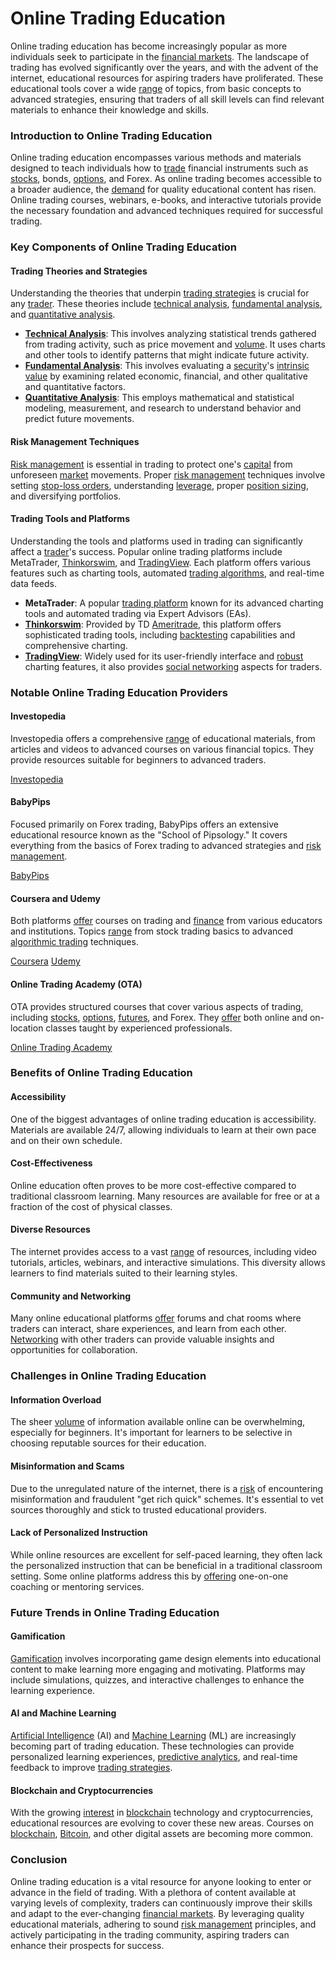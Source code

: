 # Online Trading Education

Online trading education has become increasingly popular as more individuals seek to participate in the [financial markets](../f/financial_market.md). The landscape of trading has evolved significantly over the years, and with the advent of the internet, educational resources for aspiring traders have proliferated. These educational tools cover a wide [range](../r/range.md) of topics, from basic concepts to advanced strategies, ensuring that traders of all skill levels can find relevant materials to enhance their knowledge and skills.

### Introduction to Online Trading Education

Online trading education encompasses various methods and materials designed to teach individuals how to [trade](../t/trade.md) financial instruments such as [stocks](../s/stock.md), bonds, [options](../o/options.md), and Forex. As online trading becomes accessible to a broader audience, the [demand](../d/demand.md) for quality educational content has risen. Online trading courses, webinars, e-books, and interactive tutorials provide the necessary foundation and advanced techniques required for successful trading.

### Key Components of Online Trading Education

#### Trading Theories and Strategies
Understanding the theories that underpin [trading strategies](../t/trading_strategies.md) is crucial for any [trader](../t/trader.md). These theories include [technical analysis](../t/technical_analysis.md), [fundamental analysis](../f/fundamental_analysis.md), and [quantitative analysis](../q/quantitative_analysis.md).

- **[Technical Analysis](../t/technical_analysis.md)**: This involves analyzing statistical trends gathered from trading activity, such as price movement and [volume](../v/volume.md). It uses charts and other tools to identify patterns that might indicate future activity. 
- **[Fundamental Analysis](../f/fundamental_analysis.md)**: This involves evaluating a [security](../s/security.md)'s [intrinsic value](../i/intrinsic_value.md) by examining related economic, financial, and other qualitative and quantitative factors.
- **[Quantitative Analysis](../q/quantitative_analysis.md)**: This employs mathematical and statistical modeling, measurement, and research to understand behavior and predict future movements.

#### Risk Management Techniques
[Risk management](../r/risk_management.md) is essential in trading to protect one's [capital](../c/capital.md) from unforeseen [market](../m/market.md) movements. Proper [risk management](../r/risk_management.md) techniques involve setting [stop-loss orders](../s/stop-loss_orders.md), understanding [leverage](../l/leverage.md), proper [position sizing](../p/position_sizing.md), and diversifying portfolios.

#### Trading Tools and Platforms
Understanding the tools and platforms used in trading can significantly affect a [trader](../t/trader.md)'s success. Popular online trading platforms include MetaTrader, [Thinkorswim](../t/thinkorswim.md), and [TradingView](../t/tradingview.md). Each platform offers various features such as charting tools, automated [trading algorithms](../t/trading_algorithms.md), and real-time data feeds.

- **MetaTrader**: A popular [trading platform](../t/trading_platform.md) known for its advanced charting tools and automated trading via Expert Advisors (EAs).
- **[Thinkorswim](../t/thinkorswim.md)**: Provided by TD [Ameritrade](../a/ameritrade.md), this platform offers sophisticated trading tools, including [backtesting](../b/backtesting.md) capabilities and comprehensive charting.
- **[TradingView](../t/tradingview.md)**: Widely used for its user-friendly interface and [robust](../r/robust.md) charting features, it also provides [social networking](../s/social_networking.md) aspects for traders.

### Notable Online Trading Education Providers

#### Investopedia
Investopedia offers a comprehensive [range](../r/range.md) of educational materials, from articles and videos to advanced courses on various financial topics. They provide resources suitable for beginners to advanced traders.

[Investopedia](https://www.investopedia.com)

#### BabyPips
Focused primarily on Forex trading, BabyPips offers an extensive educational resource known as the "School of Pipsology." It covers everything from the basics of Forex trading to advanced strategies and [risk management](../r/risk_management.md).

[BabyPips](https://www.babypips.com)

#### Coursera and Udemy
Both platforms [offer](../o/offer.md) courses on trading and [finance](../f/finance.md) from various educators and institutions. Topics [range](../r/range.md) from stock trading basics to advanced [algorithmic trading](../a/algorithmic_trading.md) techniques.

[Coursera](https://www.coursera.org)
[Udemy](https://www.udemy.com)

#### Online Trading Academy (OTA)
OTA provides structured courses that cover various aspects of trading, including [stocks](../s/stock.md), [options](../o/options.md), [futures](../f/futures.md), and Forex. They [offer](../o/offer.md) both online and on-location classes taught by experienced professionals.

[Online Trading Academy](https://www.tradingacademy.com)

### Benefits of Online Trading Education

#### Accessibility
One of the biggest advantages of online trading education is accessibility. Materials are available 24/7, allowing individuals to learn at their own pace and on their own schedule.

#### Cost-Effectiveness
Online education often proves to be more cost-effective compared to traditional classroom learning. Many resources are available for free or at a fraction of the cost of physical classes.

#### Diverse Resources
The internet provides access to a vast [range](../r/range.md) of resources, including video tutorials, articles, webinars, and interactive simulations. This diversity allows learners to find materials suited to their learning styles.

#### Community and Networking
Many online educational platforms [offer](../o/offer.md) forums and chat rooms where traders can interact, share experiences, and learn from each other. [Networking](../n/networking.md) with other traders can provide valuable insights and opportunities for collaboration.

### Challenges in Online Trading Education

#### Information Overload
The sheer [volume](../v/volume.md) of information available online can be overwhelming, especially for beginners. It's important for learners to be selective in choosing reputable sources for their education.

#### Misinformation and Scams
Due to the unregulated nature of the internet, there is a [risk](../r/risk.md) of encountering misinformation and fraudulent "get rich quick" schemes. It's essential to vet sources thoroughly and stick to trusted educational providers.

#### Lack of Personalized Instruction
While online resources are excellent for self-paced learning, they often lack the personalized instruction that can be beneficial in a traditional classroom setting. Some online platforms address this by [offering](../o/offering.md) one-on-one coaching or mentoring services.

### Future Trends in Online Trading Education

#### Gamification
[Gamification](../g/gamification.md) involves incorporating game design elements into educational content to make learning more engaging and motivating. Platforms may include simulations, quizzes, and interactive challenges to enhance the learning experience.

#### AI and Machine Learning
[Artificial Intelligence](../a/artificial_intelligence_in_trading.md) (AI) and [Machine Learning](../m/machine_learning.md) (ML) are increasingly becoming part of trading education. These technologies can provide personalized learning experiences, [predictive analytics](../p/predictive_analytics.md), and real-time feedback to improve [trading strategies](../t/trading_strategies.md).

#### Blockchain and Cryptocurrencies
With the growing [interest](../i/interest.md) in [blockchain](../b/blockchain_in_trading.md) technology and cryptocurrencies, educational resources are evolving to cover these new areas. Courses on [blockchain](../b/blockchain_in_trading.md), [Bitcoin](../b/bitcoin.md), and other digital assets are becoming more common.

### Conclusion

Online trading education is a vital resource for anyone looking to enter or advance in the field of trading. With a plethora of content available at varying levels of complexity, traders can continuously improve their skills and adapt to the ever-changing [financial markets](../f/financial_market.md). By leveraging quality educational materials, adhering to sound [risk management](../r/risk_management.md) principles, and actively participating in the trading community, aspiring traders can enhance their prospects for success.
